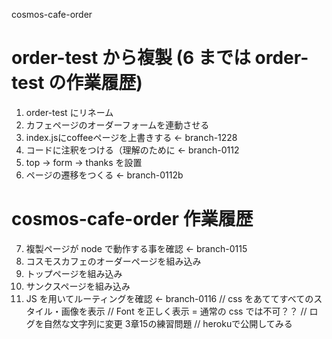  cosmos-cafe-order
# order-test から複製 (6 までは order-test の作業履歴)
1. order-test にリネーム
2. カフェページのオーダーフォームを連動させる
3. index.jsにcoffeeページを上書きする ← branch-1228
4. コードに注釈をつける（理解のために ← branch-0112
5. top → form → thanks を設置
6. ページの遷移をつくる ← branch-0112b

# cosmos-cafe-order 作業履歴
7. 複製ページが node で動作する事を確認 ← branch-0115
8. コスモスカフェのオーダーページを組み込み
9. トップページを組み込み
10. サンクスページを組み込み
11. JS を用いてルーティングを確認 ← branch-0116
// css をあててすべてのスタイル・画像を表示
// Font を正しく表示 = 通常の css では不可？？
// ログを自然な文字列に変更 3章15の練習問題
// herokuで公開してみる